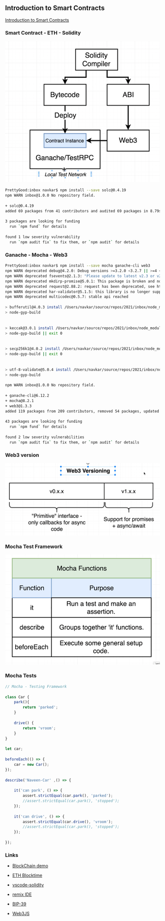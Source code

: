 ## Introduction to Smart Contracts

[Introduction to Smart Contracts](https://docs.soliditylang.org/en/v0.8.1/introduction-to-smart-contracts.html)

### Smart Contract - ETH - Solidity

![Alt text](/images/approach.png "Solidity Compiler")

```bash
PrettyGood:inbox navkar$ npm install --save solc@0.4.19
npm WARN inbox@1.0.0 No repository field.

+ solc@0.4.19
added 69 packages from 41 contributors and audited 69 packages in 8.79s

3 packages are looking for funding
  run `npm fund` for details

found 1 low severity vulnerability
  run `npm audit fix` to fix them, or `npm audit` for details

```

### Ganache - Mocha - Web3

```bash
PrettyGood:inbox navkar$ npm install --save mocha ganache-cli web3
npm WARN deprecated debug@4.2.0: Debug versions >=3.2.0 <3.2.7 || >=4 <4.3.1 have a low-severity ReDos regression when used in a Node.js environment. It is recommended you upgrade to 3.2.7 or 4.3.1. (https://github.com/visionmedia/debug/issues/797)
npm WARN deprecated fsevents@2.1.3: "Please update to latest v2.3 or v2.2"
npm WARN deprecated mkdirp-promise@5.0.1: This package is broken and no longer maintained. 'mkdirp' itself supports promises now, please switch to that.
npm WARN deprecated request@2.88.2: request has been deprecated, see https://github.com/request/request/issues/3142
npm WARN deprecated har-validator@5.1.5: this library is no longer supported
npm WARN deprecated multicodec@0.5.7: stable api reached

> bufferutil@4.0.3 install /Users/navkar/source/repos/2021/inbox/node_modules/bufferutil
> node-gyp-build


> keccak@3.0.1 install /Users/navkar/source/repos/2021/inbox/node_modules/keccak
> node-gyp-build || exit 0


> secp256k1@4.0.2 install /Users/navkar/source/repos/2021/inbox/node_modules/secp256k1
> node-gyp-build || exit 0


> utf-8-validate@5.0.4 install /Users/navkar/source/repos/2021/inbox/node_modules/utf-8-validate
> node-gyp-build

npm WARN inbox@1.0.0 No repository field.

+ ganache-cli@6.12.2
+ mocha@8.2.1
+ web3@1.3.3
added 119 packages from 209 contributors, removed 54 packages, updated 36 packages, moved 2 packages and audited 601 packages in 46.137s

43 packages are looking for funding
  run `npm fund` for details

found 2 low severity vulnerabilities
  run `npm audit fix` to fix them, or `npm audit` for details
```

### Web3 version

![Alt text](/images/web3.png "Web3")

### Mocha Test Framework

![Alt text](/images/mocha.png "Mocha")

### Mocha Tests 

```javascript
// Mocha - Testing Framework 

class Car {
    park(){
        return 'parked';
    }

    drive() {
        return 'vroom';
    }
}

let car;

beforeEach(() => {
    car = new Car();
});

describe('Naveen-Car' ,() => {

    it('can park', () => {
        assert.strictEqual(car.park(), 'parked');
        //assert.strictEqual(car.park(), 'stopped');
    });

    it('can drive', () => {
        assert.strictEqual(car.drive(), 'vroom');
        //assert.strictEqual(car.park(), 'stopped');
    });

});

```

### Links

* [BlockChain demo](https://andersbrownworth.com/blockchain/)

* [ETH Blocktime](https://etherscan.io/chart/blocktime)

* [vscode-solidity](https://github.com/juanfranblanco/vscode-solidity)

* [remix IDE](http://remix.ethereum.org/)

* [BIP-39](https://iancoleman.io/bip39/)

* [Web3JS](https://web3js.readthedocs.io/en/v1.2.1/getting-started.html)
